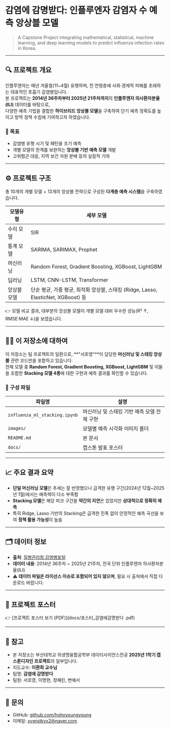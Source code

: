 # 감염에 감명받다: 인플루엔자 감염자 수 예측 앙상블 모델

> A Capstone Project integrating mathematical, statistical, machine learning, and deep learning models to predict influenza infection rates in Korea.

---

## 🔍 프로젝트 개요

인플루엔자는 매년 겨울철(11~4월) 유행하며, 전 연령층에 사회·경제적 피해를 초래하는 대표적인 호흡기 감염병입니다.  
본 프로젝트는 **2014년 36주차부터 2025년 21주차까지**의 **인플루엔자 의사환자분율(ILI)** 데이터를 바탕으로,  
다양한 예측 기법을 결합한 **하이브리드 앙상블 모델**을 구축하여 단기 예측 정확도를 높이고 방역 정책 수립에 기여하고자 하였습니다.

### 🎯 목표
- 감염병 유행 시기 및 패턴을 조기 예측
- 개별 모델의 한계를 보완하는 **앙상블 기반 예측 모델** 개발
- 고위험군 대응, 지역 보건 자원 분배 등의 실질적 기여

---

## ⚙ 프로젝트 구조

총 10개의 개별 모델 + 13개의 앙상블 전략으로 구성된 **다계층 예측 시스템**을 구축하였습니다.

| 모델유형     | 세부 모델                                                         |
|------------|------------------------------------------------------------------|
| 수리 모델   | SIR                                                               |
| 통계 모델   | SARIMA, SARIMAX, Prophet                                          |
| 머신러닝     | Random Forest, Gradient Boosting, XGBoost, LightGBM             |
| 딥러닝       | LSTM, CNN-LSTM, Transformer                                      |
| 앙상블 모델 | 단순 평균, 가중 평균, 최적화 앙상블, 스태킹 (Ridge, Lasso, ElasticNet, XGBoost) 등 |

👉 모델 비교 결과, 대부분의 앙상블 모델이 개별 모델 대비 우수한 성능(R² ↑, RMSE·MAE ↓)을 보였습니다.

---

## 👩‍💻 이 저장소에 대하여

이 저장소는 팀 프로젝트의 일환으로, **"서호영"**이 담당한 **머신러닝 및 스태킹 앙상블** 관련 코드만을 포함하고 있습니다.  
전체 모델 중 **Random Forest, Gradient Boosting, XGBoost, LightGBM** 및 이들을 조합한 **Stacking 모델 4종**에 대한 구현과 예측 결과를 확인할 수 있습니다.

### 📂 구성 파일
| 파일명                          | 설명                                          |
|-------------------------------|---------------------------------------------|
| `influenza_ml_stacking.ipynb` | 머신러닝 및 스태킹 기반 예측 모델 전체 구현 |
| `images/`                     | 모델별 예측 시각화 이미지 폴더              |
| `README.md`                   | 본 문서                                      |
| `docs/`                       | 캡스톤 발표 포스터                                      |
---

## 📈 주요 결과 요약

- **단일 머신러닝 모델**은 추세는 잘 반영했으나 급격한 유행 구간(2024년 12월~2025년 1월)에서는 예측력이 다소 부족함
- **Stacking 모델**은 해당 피크 구간을 **약간의 지연**은 있었지만 **상대적으로 정확히 예측**
- 특히 Ridge, Lasso 기반의 Stacking은 급격한 진폭 없이 안정적인 예측 곡선을 보여 **정책 활용 가능성**이 높음

---

## 🗂 데이터 정보

- **출처**: [질병관리청 감염병포털](https://www.kdca.go.kr/npt/biz/npp/iss/statisListMain.do)
- **데이터 내용**: 2014년 36주차 ~ 2025년 21주차, 전국 단위 인플루엔자 의사환자분율(ILI)
- ⚠️ **데이터 파일은 라이선스 이슈로 포함되어 있지 않으며**, 필요 시 출처에서 직접 다운로드 바랍니다.

---

## 📎 프로젝트 포스터

👉 [프로젝트 포스터 보기 (PDF)](docs/포스터_감염에감명받다 .pdf)

---
## 📌 참고

- 본 저장소는 부산대학교 의생명융합공학부 데이터사이언스전공 **2025년 1학기 캡스톤디자인 프로젝트**의 일부입니다.
- 지도교수: **이환희 교수님**
- 팀명: **감염에 감명받다**
- 팀원: 서호영, 이명현, 정혜린, 변예서

---

## 📮 문의

- GitHub: [github.com/hohoyoungyoung](https://github.com/hohoyoungyoung)  
- 이메일: xvwjstkvx2@naver.com
